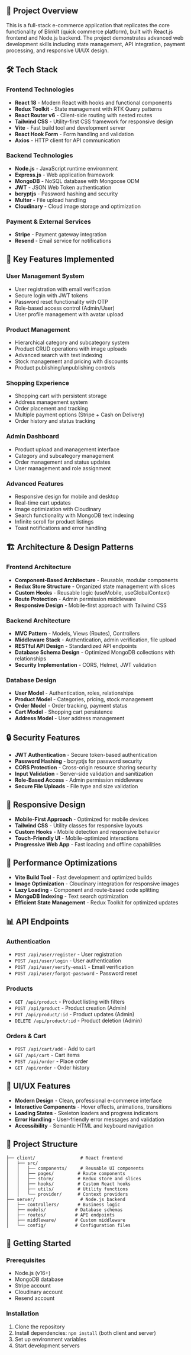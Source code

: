 ## 🚀 **Project Overview**

This is a full-stack e-commerce application that replicates the core functionality of BlinkIt (quick commerce platform), built with React.js frontend and Node.js backend. The project demonstrates advanced web development skills including state management, API integration, payment processing, and responsive UI/UX design.

## 🛠️ **Tech Stack**

### **Frontend Technologies**
- **React 18** - Modern React with hooks and functional components
- **Redux Toolkit** - State management with RTK Query patterns
- **React Router v6** - Client-side routing with nested routes
- **Tailwind CSS** - Utility-first CSS framework for responsive design
- **Vite** - Fast build tool and development server
- **React Hook Form** - Form handling and validation
- **Axios** - HTTP client for API communication

### **Backend Technologies**
- **Node.js** - JavaScript runtime environment
- **Express.js** - Web application framework
- **MongoDB** - NoSQL database with Mongoose ODM
- **JWT** - JSON Web Token authentication
- **bcryptjs** - Password hashing and security
- **Multer** - File upload handling
- **Cloudinary** - Cloud image storage and optimization

### **Payment & External Services**
- **Stripe** - Payment gateway integration
- **Resend** - Email service for notifications
 

## 🎯 **Key Features Implemented**

### **User Management System**
- User registration with email verification
- Secure login with JWT tokens
- Password reset functionality with OTP
- Role-based access control (Admin/User)
- User profile management with avatar upload

### **Product Management**
- Hierarchical category and subcategory system
- Product CRUD operations with image uploads
- Advanced search with text indexing
- Stock management and pricing with discounts
- Product publishing/unpublishing controls

### **Shopping Experience**
- Shopping cart with persistent storage
- Address management system
- Order placement and tracking
- Multiple payment options (Stripe + Cash on Delivery)
- Order history and status tracking

### **Admin Dashboard**
- Product upload and management interface
- Category and subcategory management
- Order management and status updates
- User management and role assignment

### **Advanced Features**
- Responsive design for mobile and desktop
- Real-time cart updates
- Image optimization with Cloudinary
- Search functionality with MongoDB text indexing
- Infinite scroll for product listings
- Toast notifications and error handling

## 🏗️ **Architecture & Design Patterns**

### **Frontend Architecture**
- **Component-Based Architecture** - Reusable, modular components
- **Redux Store Structure** - Organized state management with slices
- **Custom Hooks** - Reusable logic (useMobile, useGlobalContext)
- **Route Protection** - Admin permission middleware
- **Responsive Design** - Mobile-first approach with Tailwind CSS

### **Backend Architecture**
- **MVC Pattern** - Models, Views (Routes), Controllers
- **Middleware Stack** - Authentication, admin verification, file upload
- **RESTful API Design** - Standardized API endpoints
- **Database Schema Design** - Optimized MongoDB collections with relationships
- **Security Implementation** - CORS, Helmet, JWT validation

### **Database Design**
- **User Model** - Authentication, roles, relationships
- **Product Model** - Categories, pricing, stock management
- **Order Model** - Order tracking, payment status
- **Cart Model** - Shopping cart persistence
- **Address Model** - User address management

## 🔒 **Security Features**

- **JWT Authentication** - Secure token-based authentication
- **Password Hashing** - bcryptjs for password security
- **CORS Protection** - Cross-origin resource sharing security
- **Input Validation** - Server-side validation and sanitization
- **Role-Based Access** - Admin permission middleware
- **Secure File Uploads** - File type and size validation

## 📱 **Responsive Design**

- **Mobile-First Approach** - Optimized for mobile devices
- **Tailwind CSS** - Utility classes for responsive layouts
- **Custom Hooks** - Mobile detection and responsive behavior
- **Touch-Friendly UI** - Mobile-optimized interactions
- **Progressive Web App** - Fast loading and offline capabilities

## 🚀 **Performance Optimizations**

- **Vite Build Tool** - Fast development and optimized builds
- **Image Optimization** - Cloudinary integration for responsive images
- **Lazy Loading** - Component and route-based code splitting
- **MongoDB Indexing** - Text search optimization
- **Efficient State Management** - Redux Toolkit for optimized updates

## 📊 **API Endpoints**

### **Authentication**
- `POST /api/user/register` - User registration
- `POST /api/user/login` - User authentication
- `POST /api/user/verify-email` - Email verification
- `POST /api/user/forgot-password` - Password reset

### **Products**
- `GET /api/product` - Product listing with filters
- `POST /api/product` - Product creation (Admin)
- `PUT /api/product/:id` - Product updates (Admin)
- `DELETE /api/product/:id` - Product deletion (Admin)

### **Orders & Cart**
- `POST /api/cart/add` - Add to cart
- `GET /api/cart` - Cart items
- `POST /api/order` - Place order
- `GET /api/order` - Order history

## 🎨 **UI/UX Features**

- **Modern Design** - Clean, professional e-commerce interface
- **Interactive Components** - Hover effects, animations, transitions
- **Loading States** - Skeleton loaders and progress indicators
- **Error Handling** - User-friendly error messages and validation
- **Accessibility** - Semantic HTML and keyboard navigation

## 📁 **Project Structure**

```
├── client/                 # React frontend
│   ├── src/
│   │   ├── components/     # Reusable UI components
│   │   ├── pages/         # Route components
│   │   ├── store/         # Redux store and slices
│   │   ├── hooks/         # Custom React hooks
│   │   ├── utils/         # Utility functions
│   │   └── provider/      # Context providers
├── server/                 # Node.js backend
│   ├── controllers/       # Business logic
│   ├── models/           # Database schemas
│   ├── routes/           # API endpoints
│   ├── middleware/       # Custom middleware
│   └── config/           # Configuration files
```

## 🚀 **Getting Started**

### **Prerequisites**
- Node.js (v16+)
- MongoDB database
- Stripe account
- Cloudinary account
- Resend account

### **Installation**
1. Clone the repository
2. Install dependencies: `npm install` (both client and server)
3. Set up environment variables
4. Start development servers



